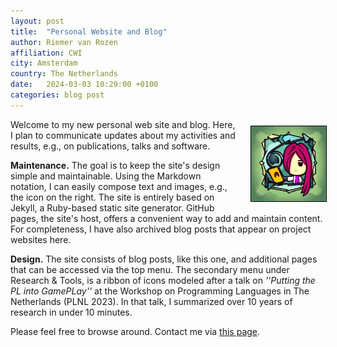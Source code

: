 ```yaml
---
layout: post
title:  "Personal Website and Blog"
author: Riemer van Rozen
affiliation: CWI
city: Amsterdam
country: The Netherlands
date:   2024-03-03 10:29:00 +0100
categories: blog post
---
```

<div style="padding-left: 20px; padding-bottom: 10px; padding-top: 10px; float: right; width: 120px;">
<img src="/assets/Vie.jpg" style="width: 120px; border: 1px solid black;">
</div>
Welcome to my new personal web site and blog. Here, I plan to communicate updates about my activities and results, e.g., on publications, talks and software.

**Maintenance.**
The goal is to keep the site's design simple and maintainable.
Using the Markdown notation, I can easily compose text and images, e.g., the icon on the right.
The site is entirely based on Jekyll, a Ruby-based static site generator.
GitHub pages, the site's host, offers a convenient way to add and maintain content.
For completeness, I have also archived blog posts that appear on project websites here.

**Design.**
The site consists of blog posts, like this one, and additional pages that can be accessed via the top menu.
The secondary menu under Research & Tools, is a ribbon of icons modeled after a talk
on *''Putting the PL into GamePLay''* at the Workshop on Programming Languages in The Netherlands (PLNL 2023).
In that talk, I summarized over 10 years of research in under 10 minutes.

Please feel free to browse around. Contact me via <a href="/About/">this page</a>.